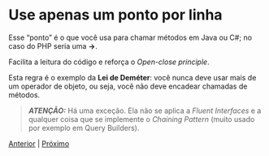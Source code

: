 # Use apenas um ponto por linha

Esse “ponto” é o que você usa para chamar métodos em Java ou C#; no caso do PHP seria uma **->**.

Facilita a leitura do código e reforça o *Open-close principle*.

Esta regra é o exemplo da **Lei de Deméter**: você nunca deve usar mais de um operador de objeto, ou seja, você não deve encadear chamadas de métodos.

> **_ATENÇÃO:_**  Há uma exceção. Ela não se aplica a *Fluent Interfaces* e a qualquer coisa que se implemente o *Chaining Pattern* (muito usado por exemplo em Query Builders).

[Anterior](/role-04.md) | [Próximo](/role-06.md)
